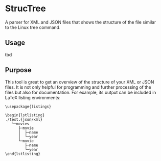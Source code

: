 # StrucTree
A parser for XML and JSON files that shows the structure of the file similar to the Linux tree command.

## Usage
tbd

## Purpose
This tool is great to get an overview of the structure of your XML or JSON files. 
It is not only helpful for programming and further processing of the files but also for documentation. For example, its output can be included in LaTeX listing environments:
```
\usepackage{listings}

\begin{lstlisting}
./test.{json/xml}
   └─movies
      ├─movie
      │  ├─name
      │  └─year
      └─movie
         ├─name
         └─year
\end{lstlisting}

```

